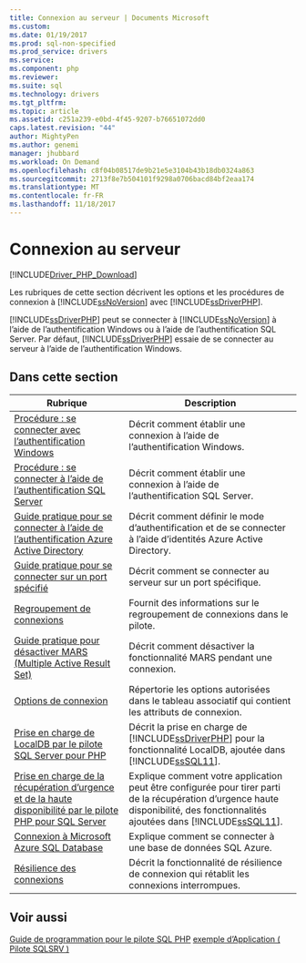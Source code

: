 ```yaml
---
title: Connexion au serveur | Documents Microsoft
ms.custom: 
ms.date: 01/19/2017
ms.prod: sql-non-specified
ms.prod_service: drivers
ms.service: 
ms.component: php
ms.reviewer: 
ms.suite: sql
ms.technology: drivers
ms.tgt_pltfrm: 
ms.topic: article
ms.assetid: c251a239-e0bd-4f45-9207-b76651072dd0
caps.latest.revision: "44"
author: MightyPen
ms.author: genemi
manager: jhubbard
ms.workload: On Demand
ms.openlocfilehash: c8f04b08517de9b21e5e3104b43b18db0324a863
ms.sourcegitcommit: 2713f8e7b504101f9298a0706bacd84bf2eaa174
ms.translationtype: MT
ms.contentlocale: fr-FR
ms.lasthandoff: 11/18/2017
---
```

# <a name="connecting-to-the-server"></a>Connexion au serveur
[!INCLUDE[Driver_PHP_Download](../../includes/driver_php_download.md)]

Les rubriques de cette section décrivent les options et les procédures de connexion à [!INCLUDE[ssNoVersion](../../includes/ssnoversion_md.md)] avec [!INCLUDE[ssDriverPHP](../../includes/ssdriverphp_md.md)].  

[!INCLUDE[ssDriverPHP](../../includes/ssdriverphp_md.md)] peut se connecter à [!INCLUDE[ssNoVersion](../../includes/ssnoversion_md.md)] à l’aide de l’authentification Windows ou à l’aide de l’authentification SQL Server. Par défaut, [!INCLUDE[ssDriverPHP](../../includes/ssdriverphp_md.md)] essaie de se connecter au serveur à l’aide de l’authentification Windows.  

## <a name="in-this-section"></a>Dans cette section  

|Rubrique|Description|  
|---------|---------------|  
|[Procédure : se connecter avec l’authentification Windows](../../connect/php/how-to-connect-using-windows-authentication.md)|Décrit comment établir une connexion à l’aide de l’authentification Windows.|  
|[Procédure : se connecter à l’aide de l’authentification SQL Server](../../connect/php/how-to-connect-using-sql-server-authentication.md)|Décrit comment établir une connexion à l’aide de l’authentification SQL Server.|  
|[Guide pratique pour se connecter à l’aide de l’authentification Azure Active Directory](../../connect/php/azure-active-directory.md)|Décrit comment définir le mode d’authentification et de se connecter à l’aide d’identités Azure Active Directory.|  
|[Guide pratique pour se connecter sur un port spécifié](../../connect/php/how-to-connect-on-a-specified-port.md)|Décrit comment se connecter au serveur sur un port spécifique.|  
|[Regroupement de connexions](../../connect/php/connection-pooling-microsoft-drivers-for-php-for-sql-server.md)|Fournit des informations sur le regroupement de connexions dans le pilote.|  
|[Guide pratique pour désactiver MARS (Multiple Active Result Set)](../../connect/php/how-to-disable-multiple-active-resultsets-mars.md)|Décrit comment désactiver la fonctionnalité MARS pendant une connexion.|  
|[Options de connexion](../../connect/php/connection-options.md)|Répertorie les options autorisées dans le tableau associatif qui contient les attributs de connexion.|  
|[Prise en charge de LocalDB par le pilote SQL Server pour PHP](../../connect/php/php-driver-for-sql-server-support-for-localdb.md)|Décrit la prise en charge de [!INCLUDE[ssDriverPHP](../../includes/ssdriverphp_md.md)] pour la fonctionnalité LocalDB, ajoutée dans [!INCLUDE[ssSQL11](../../includes/sssql11_md.md)].|  
|[Prise en charge de la récupération d’urgence et de la haute disponibilité par le pilote PHP pour SQL Server](../../connect/php/php-driver-for-sql-server-support-for-high-availability-disaster-recovery.md)|Explique comment votre application peut être configurée pour tirer parti de la récupération d’urgence haute disponibilité, des fonctionnalités ajoutées dans [!INCLUDE[ssSQL11](../../includes/sssql11_md.md)].|  
|[Connexion à Microsoft Azure SQL Database](../../connect/php/connecting-to-microsoft-azure-sql-database.md)|Explique comment se connecter à une base de données SQL Azure.|  
|[Résilience des connexions](../../connect/php/connection-resiliency.md)|Décrit la fonctionnalité de résilience de connexion qui rétablit les connexions interrompues.|  

## <a name="see-also"></a>Voir aussi  
[Guide de programmation pour le pilote SQL PHP](../../connect/php/programming-guide-for-php-sql-driver.md)
[exemple d’Application &#40; Pilote SQLSRV &#41;](../../connect/php/example-application-sqlsrv-driver.md)  
